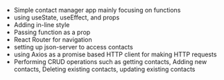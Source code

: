 - Simple contact manager app mainly focusing on functions 
- using useState, useEffect, and props
- Adding in-line style
- Passing function as a prop
- React Router for navigation
- setting up json-server to access contacts
- using Axios as a promise based HTTP client for making HTTP requests
- Performing CRUD operations such as getting contacts, Adding new contacts, Deleting existing contacts, updating existing contacts